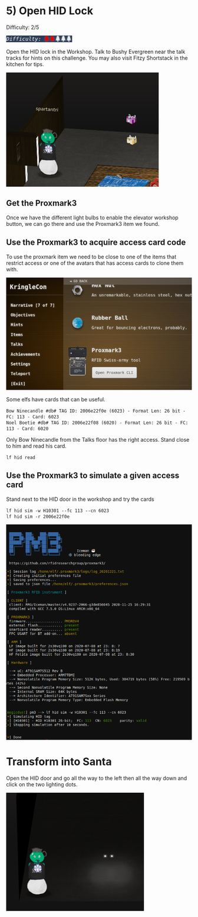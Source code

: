 # 5) Open HID Lock
Difficulty: 2/5

![Difficulty](../../img/Dificulty2.png)

Open the HID lock in the Workshop. Talk to Bushy Evergreen near the talk tracks for hints on this challenge. You may also visit Fitzy Shortstack in the kitchen for tips.

![Access](5-Open-HID-Lock-access.png)

## Get the Proxmark3
Once we have the different light bulbs to enable the elevator workshop button, we can go there and use the Proxmark3 item we found.

## Use the Proxmark3 to acquire access card code
To use the proxmark item we need to be close to one of the items that restrict access or one of the avatars that has access cards to clone them with.

![Proxmark3](5-Open-HID-Lock-Proxmark3.png)

Some elfs have cards that can be useful.
```
Bow Ninecandle #db# TAG ID: 2006e22f0e (6023) - Format Len: 26 bit - FC: 113 - Card: 6023
Noel Boetie #db# TAG ID: 2006e22f08 (6020) - Format Len: 26 bit - FC: 113 - Card: 6020
```
Only Bow Ninecandle from the Talks floor has the right access. Stand close to him and read his card.

```
lf hid read
```

## Use the Proxmark3 to simulate a given access card
Stand next to the HID door in the workshop and try the cards
```
lf hid sim -w H10301 --fc 113 --cn 6023
lf hid sim -r 2006e22f0e
```

![Unlock HID door](5-Open-HID-Lock-solution.png)

# Transform into Santa
Open the HID door and go all the way to the left then all the way down and click on the two lighting dots.

![Become Santa](5-Open-HID-Lock-BecomingSanta.png)